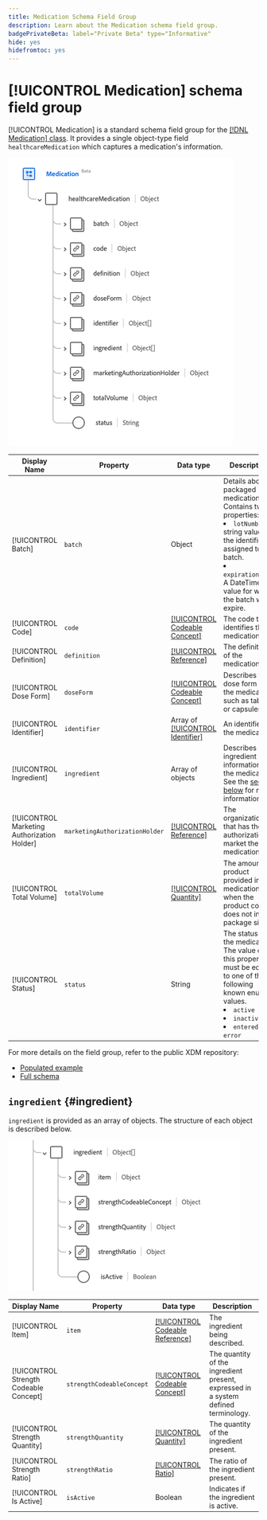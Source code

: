 ```yaml
---
title: Medication Schema Field Group
description: Learn about the Medication schema field group.
badgePrivateBeta: label="Private Beta" type="Informative"
hide: yes
hidefromtoc: yes
---
```

# [!UICONTROL Medication] schema field group

[!UICONTROL Medication] is a standard schema field group for the [[!DNL Medication] class](../../classes/medication.md). It provides a single object-type field `healthcareMedication` which captures a medication's information.

![Field group structure](../../images/field-groups/healthcare-medication/medication.png)

| Display Name | Property | Data type | Description |
| ---|  --- | --- | --- |
| [!UICONTROL Batch] | `batch` | Object | Details about a packaged medication. Contains two properties: <li>`lotNumber`: A string value for the identifier assigned to batch.</li> <li>`expirationDate`: A DateTime value for when the batch will expire.</li> |
| [!UICONTROL Code] | `code`| [[!UICONTROL Codeable Concept]](../../data-types/healthcare/codeable-concept.md) | The code that identifies this medication. |
| [!UICONTROL Definition] | `definition` | [[!UICONTROL Reference]](../../data-types/healthcare/reference.md) | The definition of the medication. |
| [!UICONTROL Dose Form] | `doseForm` | [[!UICONTROL Codeable Concept]](../../data-types/healthcare/codeable-concept.md) | Describes the dose form of the medication, such as tablets or capsules. |
| [!UICONTROL Identifier] | `identifier` | Array of [[!UICONTROL Identifier]](../../data-types/healthcare/identifier.md) | An identifier for the medication. |
| [!UICONTROL Ingredient] | `ingredient` | Array of objects | Describes ingredient information for the medication. See the [section below](#ingredient) for more information. |
| [!UICONTROL Marketing Authorization Holder] | `marketingAuthorizationHolder` | [[!UICONTROL Reference]](../../data-types/healthcare/reference.md) | The organization that has the authorization to market the medication. |
| [!UICONTROL Total Volume] | `totalVolume` | [[!UICONTROL Quantity]](../../data-types/healthcare/quantity.md) | The amount of product provided in the medication when the product code does not infer a package size. |
| [!UICONTROL Status] | `status` | String | The status of the medication. The value of this property must be equal to one of the following known enum values. <li> `active` </li> <li> `inactive` </li> <li> `entered-in-error` </li>  |

For more details on the field group, refer to the public XDM repository:

* [Populated example](https://github.com/adobe/xdm/blob/master/extensions/industry/healthcare/fhir/fieldgroups/medication.example.1.json)
* [Full schema](https://github.com/adobe/xdm/blob/master/extensions/industry/healthcare/fhir/fieldgroups/medication.schema.json)

## `ingredient` {#ingredient}

`ingredient` is provided as an array of objects. The structure of each object is described below.

![ingredient structure](../../images/field-groups/healthcare-medication/ingredient.png)

| Display Name | Property | Data type | Description |
| --- | --- | --- | --- |
| [!UICONTROL Item] | `item` | [[!UICONTROL Codeable Reference]](../../data-types/healthcare/codeable-reference.md) | The ingredient being described. |
| [!UICONTROL Strength Codeable Concept] | `strengthCodeableConcept`| [[!UICONTROL Codeable Concept]](../../data-types/healthcare/codeable-concept.md) | The quantity of the ingredient present, expressed in a system defined terminology. |
| [!UICONTROL Strength Quantity] | `strengthQuantity`| [[!UICONTROL Quantity]](../../data-types/healthcare/quantity.md) | The quantity of the ingredient present. |
| [!UICONTROL Strength Ratio] | `strengthRatio`| [[!UICONTROL Ratio]](../../data-types/healthcare/ratio.md) | The ratio of the ingredient present. |
| [!UICONTROL Is Active] | `isActive`| Boolean | Indicates if the ingredient is active. |
